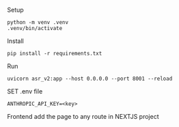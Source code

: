 Setup

```
python -m venv .venv
.venv/bin/activate
```

Install
```
pip install -r requirements.txt
```

Run
```
uvicorn asr_v2:app --host 0.0.0.0 --port 8001 --reload
```

SET .env file
```
ANTHROPIC_API_KEY=<key>
```

Frontend add the page to any route in NEXTJS project


